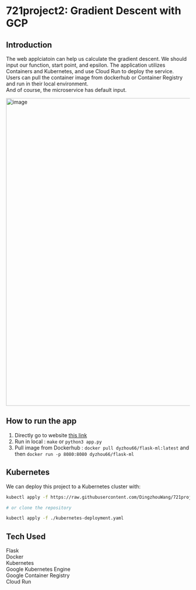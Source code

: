 # 721project2: Gradient Descent with GCP
## Introduction 
The web applciatoin can help us calculate the gradient descent. We should input our function, start point, and epsilon. The application utilizes Containers and Kubernetes, and use Cloud Run to deploy the service. \
Users can pull the container image from dockerhub or Container Registry and run in their local environment. \
And of course, the microservice has default input. 

<img width="841" alt="image" src="https://user-images.githubusercontent.com/31728012/155854194-8722f4b9-01ca-4b1e-824f-1cfc33cff1c0.png">


## How to run the app
1. Directly go to website [this link](34.111.205.68)
2. Run in local : `make` or `python3 app.py`
3. Pull image from Dockerhub : `docker pull dyzhou66/flask-ml:latest` and then `docker run -p 8080:8080 dyzhou66/flask-ml`

## Kubernetes
We can deploy this project to a Kubernetes cluster with:
```bash
kubectl apply -f https://raw.githubusercontent.com/DingzhouWang/721project2/master/kubernets-deployment.yaml

# or clone the repository

kubectl apply -f ./kubernetes-deployment.yaml
```

## Tech Used
Flask \
Docker \
Kubernetes \
Google Kubernetes Engine \
Google Container Registry \
Cloud Run
